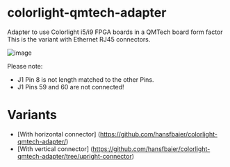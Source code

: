 # colorlight-qmtech-adapter
Adapter to use Colorlight i5/i9 FPGA boards in a QMTech board form factor
This is the variant with Ethernet RJ45 connectors.

![image](https://user-images.githubusercontent.com/148607/180590953-e20b5c52-a17a-4fe4-abfa-3e10763d35ac.png)

Please note:
* J1 Pin 8 is not length matched to the other Pins.
* J1 Pins 59 and 60 are not connected!

# Variants
* [With horizontal connector] (https://github.com/hansfbaier/colorlight-qmtech-adapter/)
* [With vertical connector] (https://github.com/hansfbaier/colorlight-qmtech-adapter/tree/upright-connector)

